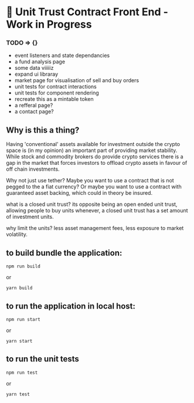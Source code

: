 # 🚀 Unit Trust Contract Front End - Work in Progress


### TODO => {}

- event listeners and state dependancies
- a fund analysis page
- some data viiiiiz
- expand ui libraray
- market page for visualisation of sell and buy orders
- unit tests for contract interactions
- unit tests for component rendering 
- recreate this as a mintable token
- a refferal page?
- a contact page?


## Why is this a thing?

Having 'conventional' assets available for investment outside the crypto space is (in my opinion) an important part of providing market stability. While stock and commodity brokers do provide crypto services there is a gap in the market that forces investors to offload crypto assets in favour of off chain investments.

Why not just use tether? Maybe you want to use a contract that is not pegged to the a fiat currency? Or maybe you want to use a contract with guaranteed asset backing, which could in theory be insured. 

what is a closed unit trust?
its opposite being an open ended unit trust, allowing people to buy units whenever, a closed unit trust has a set amount of investment units. 

why limit the units? less asset management fees, less exposure to market volatility.



## to build bundle the application: 
```
npm run build
```

or

```
yarn build
```

## to run the application in local host:

```
npm run start
```

or

```
yarn start
```

## to run the unit tests

```
npm run test
```

or

```
yarn test
```
